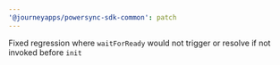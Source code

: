 ```yaml
---
'@journeyapps/powersync-sdk-common': patch
---
```


Fixed regression where `waitForReady` would not trigger or resolve if not invoked before `init`
